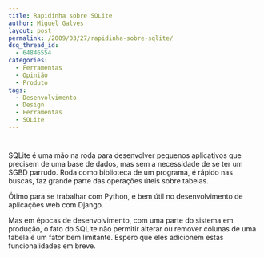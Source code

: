 ```yaml
---
title: Rapidinha sobre SQLite
author: Miguel Galves
layout: post
permalink: /2009/03/27/rapidinha-sobre-sqlite/
dsq_thread_id:
  - 64846554
categories:
  - Ferramentas
  - Opinião
  - Produto
tags:
  - Desenvolvimento
  - Design
  - Ferramentas
  - SQLite
---
```

# 

SQLite é uma mão na roda para desenvolver pequenos aplicativos que precisem de uma base de dados, mas sem a necessidade de se ter um SGBD parrudo. Roda como biblioteca de um programa, é rápido nas buscas, faz grande parte das operações úteis sobre tabelas.

Ótimo para se trabalhar com Python, e bem útil no desenvolvimento de aplicações web com Django.

Mas em épocas de desenvolvimento, com uma parte do sistema em produção, o fato do SQLite não permitir alterar ou remover colunas de uma tabela é um fator bem limitante. Espero que eles adicionem estas funcionalidades em breve.